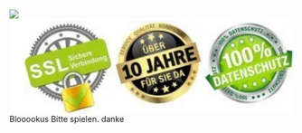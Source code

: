 <img src="https://static.wikia.nocookie.net/logopedia/images/a/a7/Blokus.png" align="center">
<img src="https://github.com/Florian11111/blokus/blob/main/image.png?raw=true" align="center">
Blooookus
Bitte spielen. danke
